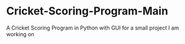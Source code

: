 # Cricket-Scoring-Program-Main
A Cricket Scoring Program in Python with GUI
for a small project I am working on
